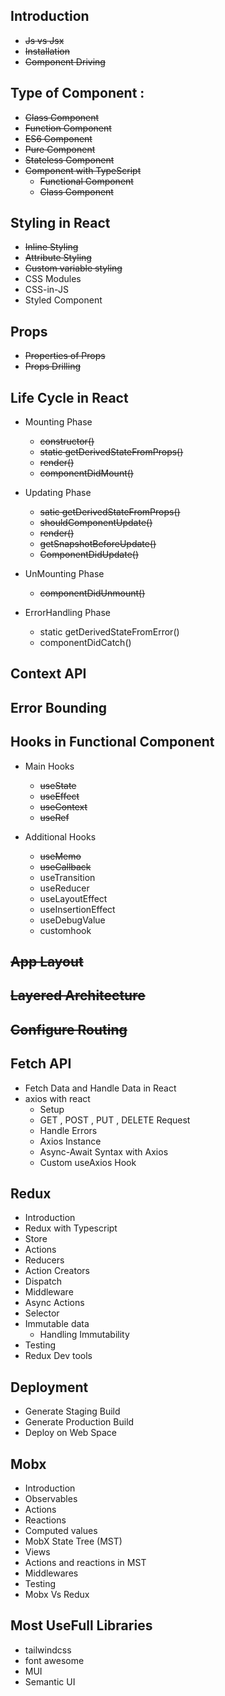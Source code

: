 ## Introduction

- <s>Js vs Jsx</s>
- <s>Installation</s>
- <s>Component Driving</s>

## Type of Component :

- <s>Class Component</s>
- <s>Function Component</s>
- <s>ES6 Component</s>
- <s>Pure Component</s>
- <s>Stateless Component</s>
- <s>Component with TypeScript</s>
  - <s>Functional Component</s>
  - <s>Class Component</s>

## Styling in React

- <s>Inline Styling</s>
- <s>Attribute Styling</s>
- <s>Custom variable styling</s>
- CSS Modules
- CSS-in-JS
- Styled Component

## Props

- <s>Properties of Props</s>
- <s>Props Drilling</s>

## Life Cycle in React

- Mounting Phase

  - <s>constructor()</s>
  - <s>static getDerivedStateFromProps()</s>
  - <s>render()</s>
  - <s>componentDidMount()</s>

- Updating Phase

  - <s>satic getDerivedStateFromProps()</s>
  - <s>shouldComponentUpdate()</s>
  - <s>render()</s>
  - <s>getSnapshotBeforeUpdate()</s>
  - <s>ComponentDidUpdate()</s>

- UnMounting Phase

  - <s>componentDidUnmount()</s>

- ErrorHandling Phase
  - static getDerivedStateFromError()
  - componentDidCatch()

## Context API
## Error Bounding
## Hooks in Functional Component

- Main Hooks

  - <s>useState</s>
  - <s>useEffect</s>
  - <s>useContext</s>
  - <s>useRef</s>

- Additional Hooks

  - <s>useMemo</s>
  - <s>useCallback</s>
  - useTransition
  - useReducer
  - useLayoutEffect
  - useInsertionEffect
  - useDebugValue
  - customhook

## <s>App Layout</s>

## <s>Layered Architecture</s>

## <s>Configure Routing</s>

## Fetch API

- Fetch Data and Handle Data in React
- axios with react
  - Setup
  - GET , POST , PUT , DELETE Request
  - Handle Errors
  - Axios Instance
  - Async-Await Syntax with Axios
  - Custom useAxios Hook

## Redux

- Introduction
- Redux with Typescript
- Store
- Actions
- Reducers
- Action Creators
- Dispatch
- Middleware
- Async Actions
- Selector
- Immutable data
  - Handling Immutability
- Testing
- Redux Dev tools

## Deployment

- Generate Staging Build
- Generate Production Build
- Deploy on Web Space

## Mobx

- Introduction
- Observables
- Actions
- Reactions
- Computed values
- MobX State Tree (MST)
- Views
- Actions and reactions in MST
- Middlewares
- Testing
- Mobx Vs Redux

## Most UseFull Libraries

- tailwindcss
- font awesome
- MUI
- Semantic UI
